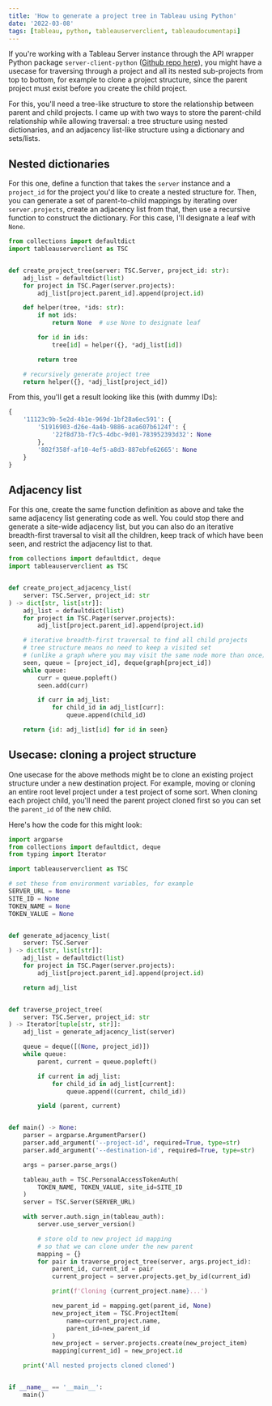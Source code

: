 ```yaml
---
title: 'How to generate a project tree in Tableau using Python'
date: '2022-03-08'
tags: [tableau, python, tableauserverclient, tableaudocumentapi]
---
```


If you're working with a Tableau Server instance through the API wrapper Python package `server-client-python`
([Github repo here](https://github.com/tableau/server-client-python)),
you might have a usecase for traversing through a project and all its nested sub-projects from top to bottom,
for example to clone a project structure, since the parent project must exist before you create the child project.

For this, you'll need a tree-like structure to store the relationship between parent and child projects.
I came up with two ways to store the parent-child relationship while allowing traversal:
a tree structure using nested dictionaries, and an adjacency list-like structure using a dictionary and sets/lists.

## Nested dictionaries

For this one, define a function that takes the `server` instance and a `project_id` for the project
you'd like to create a nested structure for. Then, you can generate a set of parent-to-child mappings
by iterating over `server.projects`, create an adjacency list from that,
then use a recursive function to construct the dictionary.
For this case, I'll designate a leaf with `None`.

```python
from collections import defaultdict
import tableauserverclient as TSC


def create_project_tree(server: TSC.Server, project_id: str):
    adj_list = defaultdict(list)
    for project in TSC.Pager(server.projects):
        adj_list[project.parent_id].append(project.id)

    def helper(tree, *ids: str):
        if not ids:
            return None  # use None to designate leaf

        for id in ids:
            tree[id] = helper({}, *adj_list[id])

        return tree

    # recursively generate project tree
    return helper({}, *adj_list[project_id])
```

From this, you'll get a result looking like this (with dummy IDs):

```python
{
    '11123c9b-5e2d-4b1e-969d-1bf28a6ec591': {
        '51916903-d26e-4a4b-9886-aca607b6124f': {
            '22f8d73b-f7c5-4dbc-9d01-783952393d32': None
        },
        '802f358f-af10-4ef5-a8d3-887ebfe62665': None
    }
}
```

## Adjacency list

For this one, create the same function definition as above and take the same adjacency list generating code as well.
You could stop there and generate a site-wide adjacency list, but
you can also do an iterative breadth-first traversal to visit all the children,
keep track of which have been seen, and restrict the adjacency list to that.

```python
from collections import defaultdict, deque
import tableauserverclient as TSC


def create_project_adjacency_list(
    server: TSC.Server, project_id: str
) -> dict[str, list[str]]:
    adj_list = defaultdict(list)
    for project in TSC.Pager(server.projects):
        adj_list[project.parent_id].append(project.id)

    # iterative breadth-first traversal to find all child projects
    # tree structure means no need to keep a visited set
    # (unlike a graph where you may visit the same node more than once)
    seen, queue = [project_id], deque(graph[project_id])
    while queue:
        curr = queue.popleft()
        seen.add(curr)

        if curr in adj_list:
            for child_id in adj_list[curr]:
                queue.append(child_id)

    return {id: adj_list[id] for id in seen}
```

## Usecase: cloning a project structure

One usecase for the above methods might be to clone an existing project structure under a new destination project.
For example, moving or cloning an entire root level project under a test project of some sort. When cloning each project child,
you'll need the parent project cloned first so you can set the `parent_id` of the new child.

Here's how the code for this might look:

```python
import argparse
from collections import defaultdict, deque
from typing import Iterator

import tableauserverclient as TSC

# set these from environment variables, for example
SERVER_URL = None
SITE_ID = None
TOKEN_NAME = None
TOKEN_VALUE = None


def generate_adjacency_list(
    server: TSC.Server
) -> dict[str, list[str]]:
    adj_list = defaultdict(list)
    for project in TSC.Pager(server.projects):
        adj_list[project.parent_id].append(project.id)

    return adj_list


def traverse_project_tree(
    server: TSC.Server, project_id: str
) -> Iterator[tuple[str, str]]:
    adj_list = generate_adjacency_list(server)

    queue = deque([(None, project_id)])
    while queue:
        parent, current = queue.popleft()

        if current in adj_list:
            for child_id in adj_list[current]:
                queue.append((current, child_id))

        yield (parent, current)


def main() -> None:
    parser = argparse.ArgumentParser()
    parser.add_argument('--project-id', required=True, type=str)
    parser.add_argument('--destination-id', required=True, type=str)

    args = parser.parse_args()

    tableau_auth = TSC.PersonalAccessTokenAuth(
        TOKEN_NAME, TOKEN_VALUE, site_id=SITE_ID
    )
    server = TSC.Server(SERVER_URL)

    with server.auth.sign_in(tableau_auth):
        server.use_server_version()

        # store old to new project id mapping
        # so that we can clone under the new parent
        mapping = {}
        for pair in traverse_project_tree(server, args.project_id):
            parent_id, current_id = pair
            current_project = server.projects.get_by_id(current_id)

            print(f'Cloning {current_project.name}...')

            new_parent_id = mapping.get(parent_id, None)
            new_project_item = TSC.ProjectItem(
                name=current_project.name,
                parent_id=new_parent_id
            )
            new_project = server.projects.create(new_project_item)
            mapping[current_id] = new_project.id

    print('All nested projects cloned cloned')


if __name__ == '__main__':
    main()
```
